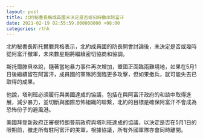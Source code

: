```yaml
---
layout: post
title: 北約秘書長稱成員國未決定是否或何時撤出阿富汗
date: 2021-02-19 02:55:59.000000000 +08:00
categories: rthk
---
```


北約秘書長斯托爾滕貝格表示，北約成員國的防長開會討論後，未決定是否或幾時從阿富汗撤軍，未來數星期將繼續密切協商和協調。

斯托爾滕貝格說，隨著當地暴力事件再次增加，盟國正面臨兩難境地，如果在5月1日後繼續留在阿富汗，成員國的軍隊將面臨更多攻擊，但如果撤兵，就可能失去已取得的成果。

他說，塔利班必須履行與美國達成的協議，包括在與阿富汗政府的和談中取得進展，減少暴力，並切斷與國際恐怖組織的聯繫，北約的目標是確保阿富汗不會成為恐怖份子的避風港。

美國拜登新政府正審視特朗普前政府與塔利班達成的協議，以決定是否在5月1日的限期前，撤走所有駐阿富汗的美軍，根據協議，所有外國軍隊亦會同時離開。

